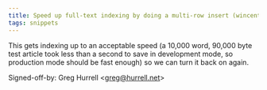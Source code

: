 ```yaml
---
title: Speed up full-text indexing by doing a multi-row insert (wincent.com, 0d3e312)
tags: snippets
---
```


This gets indexing up to an acceptable speed (a 10,000 word, 90,000 byte test article took less than a second to save in development mode, so production mode should be fast enough) so we can turn it back on again.

Signed-off-by: Greg Hurrell &lt;greg@hurrell.net&gt;
